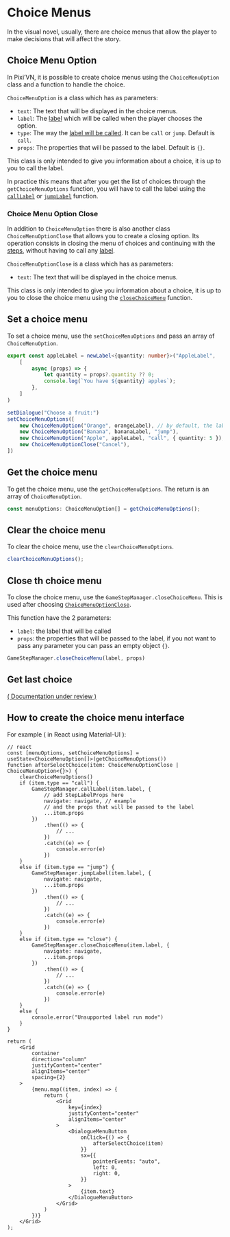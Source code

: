 # Choice Menus

In the visual novel, usually, there are choice menus that allow the player to make decisions that will affect the story.

## Choice Menu Option

In Pixi’VN, it is possible to create choice menus using the `ChoiceMenuOption` class and a function to handle the choice.

`ChoiceMenuOption` is a class which has as parameters:

* `text`: The text that will be displayed in the choice menus.
* `label`: The [label](/start/labels#label) which will be called when the player chooses the option.
* `type`: The way the [label will be called](/start/labels#run-a-label). It can be `call` or `jump`. Default is `call`.
* `props`: The properties that will be passed to the label. Default is `{}`.

This class is only intended to give you information about a choice, it is up to you to call the label.

In practice this means that after you get the list of choices through the `getChoiceMenuOptions` function, you will have to call the label using the [`callLabel`](/start/labels.md#call-a-label) or [`jumpLabel`](/start/labels.md#jump-to-a-label) function.

### Choice Menu Option Close

In addition to `ChoiceMenuOption` there is also another class `ChoiceMenuOptionClose` that allows you to create a closing option. Its operation consists in closing the menu of choices and continuing with the [steps](/start/labels.md), without having to call any [label](/start/labels.md#label).

`ChoiceMenuOptionClose` is a class which has as parameters:

* `text`: The text that will be displayed in the choice menus.

This class is only intended to give you information about a choice, it is up to you to close the choice menu using the [`closeChoiceMenu`](#close-th-choice-menu) function.

## Set a choice menu

To set a choice menu, use the `setChoiceMenuOptions` and pass an array of `ChoiceMenuOption`.

```typescript
export const appleLabel = newLabel<{quantity: number}>("AppleLabel",
    [
        async (props) => {
            let quantity = props?.quantity ?? 0;
            console.log(`You have ${quantity} apples`);
        },
    ]
)
```

```typescript
setDialogue("Choose a fruit:")
setChoiceMenuOptions([
    new ChoiceMenuOption("Orange", orangeLabel), // by default, the label will be called by call
    new ChoiceMenuOption("Banana", bananaLabel, "jump"),
    new ChoiceMenuOption("Apple", appleLabel, "call", { quantity: 5 }),
    new ChoiceMenuOptionClose("Cancel"),
])
```

## Get the choice menu

To get the choice menu, use the `getChoiceMenuOptions`. The return is an array of `ChoiceMenuOption`.

```typescript
const menuOptions: ChoiceMenuOption[] = getChoiceMenuOptions();
```

## Clear the choice menu

To clear the choice menu, use the `clearChoiceMenuOptions`.

```typescript
clearChoiceMenuOptions();
```

## Close th choice menu

To close the choice menu, use the `GameStepManager.closeChoiceMenu`. This is used after choosing [`ChoiceMenuOptionClose`](#choice-menu-option-close).

This function have the 2 parameters:

* `label`: the label that will be called
* `props`: the properties that will be passed to the label, if you not want to pass any parameter you can pass an empty object `{}`.

```typescript
GameStepManager.closeChoiceMenu(label, props)
```

## Get last choice

[( Documentation under review )](https://github.com/DRincs-Productions/pixi-vn/issues/88)

## How to create the choice menu interface

For example ( in React using Material-UI ):

```tsx
// react
const [menuOptions, setChoiceMenuOptions] = useState<ChoiceMenuOption[]>(getChoiceMenuOptions())
function afterSelectChoice(item: ChoiceMenuOptionClose | ChoiceMenuOption<{}>) {
    clearChoiceMenuOptions()
    if (item.type == "call") {
        GameStepManager.callLabel(item.label, {
            // add StepLabelProps here
            navigate: navigate, // example
            // and the props that will be passed to the label
            ...item.props
        })
            .then(() => {
                // ...
            })
            .catch((e) => {
                console.error(e)
            })
    }
    else if (item.type == "jump") {
        GameStepManager.jumpLabel(item.label, {
            navigate: navigate,
            ...item.props
        })
            .then(() => {
                // ...
            })
            .catch((e) => {
                console.error(e)
            })
    }
    else if (item.type == "close") {
        GameStepManager.closeChoiceMenu(item.label, {
            navigate: navigate,
            ...item.props
        })
            .then(() => {
                // ...
            })
            .catch((e) => {
                console.error(e)
            })
    }
    else {
        console.error("Unsupported label run mode")
    }
}

return (
    <Grid
        container
        direction="column"
        justifyContent="center"
        alignItems="center"
        spacing={2}
    >
        {menu.map((item, index) => {
            return (
                <Grid
                    key={index}
                    justifyContent="center"
                    alignItems="center"
                >
                    <DialogueMenuButton
                        onClick={() => {
                            afterSelectChoice(item)
                        }}
                        sx={{
                            pointerEvents: "auto",
                            left: 0,
                            right: 0,
                        }}
                    >
                        {item.text}
                    </DialogueMenuButton>
                </Grid>
            )
        })}
    </Grid>
);
```
